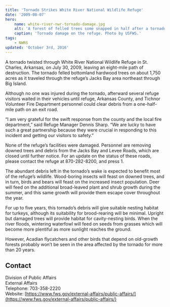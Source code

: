 ```yaml
---
title: 'Tornado Strikes White River National Wildlife Refuge'
date: '2009-08-07'
hero:
    name: white-river-nwr-tornado-damage.jpg
    alt: 'A forest of felled trees some snapped in half after a tornado.'
    caption: 'Tornado damage on the refuge. Photo by USFWS.'
tags:
    - NWRS
updated: 'October 3rd, 2016'
---
```


A tornado twisted through White River National Wildlife Refuge in St. Charles, Arkansas, on July 30, 2009, leaving an eight-mile path of destruction. The tornado felled bottomland hardwood trees on about 1,750 acres as it traveled through the refuge’s Jacks Bay area northeast through Big Island.

Although no one was injured during the tornado, afterward several refuge visitors waited in their vehicles until refuge, Arkansas County, and Tichnor Volunteer Fire Department personnel could clear debris from a one-half-mile path on an exit road.

“I am very grateful for the swift response from the county and the local fire department,” said Refuge Manager Dennis Sharp. “We are lucky to have such a great partnership because they were crucial in responding to this incident and getting our visitors to safety.”

None of the refuge’s facilities were damaged. Personnel are removing downed trees and debris from the Jacks Bay and Levee Roads, which are closed until further notice. For an update on the status of these roads, please contact the refuge at 870-282-8200, and press 1.

The abundant debris left in the tornado’s wake is expected to benefit most of the refuge’s wildlife. Wood-boring insects will feast on downed trees, and in turn, birds and bears will feast on the increased insect population. Deer will feed on the additional broad-leaved plant and shrub growth during the summer, and this same growth will provide them escape cover throughout the year.

For up to five years, this tornado’s debris will give suitable nesting habitat for turkeys, although its suitability for brood-rearing will be minimal. Upright but damaged trees will provide habitat for cavity-nesting birds. When the river floods, wintering waterfowl will feed on seeds from grasses which will become more plentiful as more sunlight reaches the ground.

However, Acadian flycatchers and other birds that depend on old-growth forests probably won’t be seen in the area affected by the tornado for more than 20 years.

## Contact

Division of Public Affairs  
External Affairs  
Telephone: 703-358-2220  
Website: [https://www.fws.gov/external-affairs/public-affairs/](https://www.fws.gov/external-affairs/public-affairs/)
